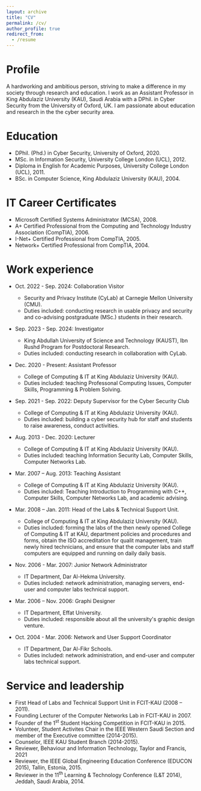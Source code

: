 ```yaml
---
layout: archive
title: "CV"
permalink: /cv/
author_profile: true
redirect_from:
  - /resume
---
```

Profile
======
A hardworking and ambitious person, striving  to make a difference in my society through research and education. I work as an Assistant Professor in King Abdulaziz University (KAU), Saudi Arabia with a DPhil. in Cyber Security from the University of Oxford, UK. I am passionate about education and research in the the cyber security area.

Education
======
* DPhil. (Phd.) in Cyber Security, University of Oxford, 2020.
* MSc. in Information Security, University College London (UCL), 2012.
* Diploma in English for Academic Purposes, University College London (UCL), 2011.
* BSc. in Computer Science, King Abdulaziz University (KAU), 2004.

IT Career Certificates
======
* Microsoft Certified Systems Administrator (MCSA), 2008.
* A+ Certified Professional from the Computing and Technology Industry Association (CompTIA), 2006.
* I-Net+ Certified Professional from CompTIA, 2005.
* Network+ Certified Professional from CompTIA, 2004.

Work experience
======  
* Oct. 2022 - Sep. 2024: Collaboration Visitor
  * Security and Privacy Institute (CyLab) at Carnegie Mellon University (CMU).
  * Duties included: conducting research in usable privacy and security and co-advising postgraduate (MSc.) students in their research.
    
* Sep. 2023 - Sep. 2024: Investigator
  * King Abdullah University of Science and Technology (KAUST), Ibn Rushd Program for Postdoctoral Research.
  * Duties included: conducting research in collaboration with CyLab.
    
* Dec. 2020 - Present: Assistant Professor
  * College of Computing & IT at King Abdulaziz University (KAU).
  * Duties included: teaching Professonal Computing Issues, Computer Skills, Programming & Problem Solving.
 
* Sep. 2021 - Sep. 2022: Deputy Supervisor for the Cyber Security Club
  * College of Computing & IT at King Abdulaziz University (KAU).
  * Duties included: building a cyber security hub for staff and students to raise awareness, conduct activities.
  
* Aug. 2013 - Dec. 2020: Lecturer
  * College of Computing & IT at King Abdulaziz University (KAU).
  * Duties included: teaching Information Security Lab, Computer Skills, Computer Networks Lab.

* Mar. 2007 – Aug. 2013: Teaching Assistant
  * College of Computing & IT at King Abdulaziz University (KAU).
  * Duties included: Teaching Introduction to Programming with C++, Computer Skills, Computer Networks Lab, and academic advising.

* Mar. 2008 – Jan. 2011: Head of the Labs & Technical Support Unit.
  * College of Computing & IT at King Abdulaziz University (KAU).
  * Duties included: forming the labs of the then newly opened College of Computing & IT at KAU, department policies and procedures and forms, obtain the ISO accreditation for qualit management, train newly hired technicians, and ensure that the computer labs and staff computers are equipped and running on daily daily basis. 

* Nov. 2006 - Mar. 2007: Junior Network Administrator
  * IT Department, Dar Al-Hekma University. 
  * Duties included: network administration, managing servers, end-user and computer labs technical support.

* Mar. 2006 – Nov. 2006: Graphi Designer
  * IT Department, Effat University. 
  * Duties included: responsible about all the university's graphic design venture.

* Oct. 2004 - Mar. 2006: Network and User Support Coordinator  
  * IT Department, Dar Al-Fikr Schools. 
  * Duties included: network administration, and end-user and computer labs technical support.
  
Service and leadership
======
* First Head of Labs  and Technical Support Unit in FCIT-KAU (2008 – 2011).
* Founding Lecturer of the Computer Networks Lab in FCIT-KAU in 2007.
* Founder of the 1<sup>st</sup> Student Hacking Competition in FCIT-KAU in 2015.
* Volunteer, Student Activites Chair in the IEEE Western Saudi Section and member of the Executive committee (2014-2015).
* Counselor, IEEE KAU Student Branch (2014-2015).
* Reviewer, Behaviour and Information Technology, Taylor and Francis, 2021
* Reviewer, the IEEE Global Engineering Education Conference (EDUCON 2015), Tallin, Estonia, 2015.
* Reviewer in the 11<sup>th</sup> Learning & Technology Conference (L&T 2014), Jeddah, Saudi Arabia, 2014.
